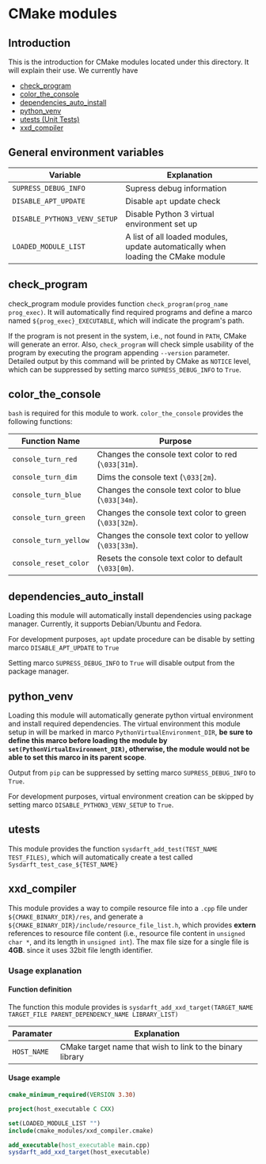 # CMake modules

## Introduction

This is the introduction for CMake modules located under this
directory. It will explain their use. We currently have
* [check_program](#check_program)
* [color_the_console](#color_the_console)
* [dependencies_auto_install](#dependencies_auto_install)
* [python_venv](#python_venv)
* [utests (Unit Tests)](#utests)
* [xxd_compiler](#xxd_compiler)

## General environment variables

 | Variable                      | Explanation                                                                      |
 |-------------------------------|----------------------------------------------------------------------------------|
 | `SUPRESS_DEBUG_INFO`          | Supress debug information                                                        |
 | `DISABLE_APT_UPDATE`          | Disable `apt` update check                                                       |
 | `DISABLE_PYTHON3_VENV_SETUP`  | Disable Python 3 virtual environment set up                                      |
 | `LOADED_MODULE_LIST`          | A list of all loaded modules, update automatically when loading the CMake module |

## check_program
check_program module provides function `check_program(prog_name prog_exec)`.
It will automatically find required programs and define a 
marco named `${prog_exec}_EXECUTABLE`, which will indicate
the program's path.

If the program is not present in the
system, i.e., not found in `PATH`, CMake will generate an
error. Also, `check_program` will check simple usability
of the program by executing the program appending `--version`
parameter. Detailed output by this command will be printed
by CMake as `NOTICE` level, which can be suppressed by setting
marco `SUPRESS_DEBUG_INFO` to `True`.

## color_the_console
`bash` is required for this module to work. `color_the_console`
provides the following functions:

| Function Name             | Purpose                                                  |
|---------------------------|----------------------------------------------------------|
| `console_turn_red`        | Changes the console text color to red (`\033[31m`).      |
| `console_turn_dim`        | Dims the console text (`\033[2m`).                       |
| `console_turn_blue`       | Changes the console text color to blue (`\033[34m`).     |
| `console_turn_green`      | Changes the console text color to green (`\033[32m`).    |
| `console_turn_yellow`     | Changes the console text color to yellow (`\033[33m`).   |
| `console_reset_color`     | Resets the console text color to default (`\033[0m`).    |

## dependencies_auto_install
Loading this module will automatically install dependencies using
package manager. Currently, it supports Debian/Ubuntu and Fedora.

For development purposes, `apt` update procedure can be disable
by setting marco `DISABLE_APT_UPDATE` to `True`

Setting marco `SUPRESS_DEBUG_INFO` to `True` will disable 
output from the package manager.

## python_venv
Loading this module will automatically generate python virtual
environment and install required dependencies. The virtual
environment this module setup in will be marked in marco
`PythonVirtualEnvironment_DIR`, **be sure to define this marco
before loading the module by `set(PythonVirtualEnvironment_DIR)`,
otherwise, the module would not be able to set this marco
in its parent scope**.

Output from `pip` can be suppressed by setting marco
`SUPRESS_DEBUG_INFO` to `True`.

For development purposes, virtual environment creation can
be skipped by setting marco `DISABLE_PYTHON3_VENV_SETUP`
to `True`.

## utests
This module provides the function `sysdarft_add_test(TEST_NAME TEST_FILES)`,
which will automatically create a test called `Sysdarft_test_case_${TEST_NAME}`

## xxd_compiler
This module provides a way to compile resource file into
a `.cpp` file under `${CMAKE_BINARY_DIR}/res`, and generate
a `${CMAKE_BINARY_DIR}/include/resource_file_list.h`,
which provides **extern** references to resource file
content (i.e., resource file content in `unsigned char *`,
and its length in `unsigned int`). The max file size for
a single file is **4GB**. since it uses 32bit file length identifier.

### Usage explanation

#### Function definition
The function this module provides is
`sysdarft_add_xxd_target(TARGET_NAME TARGET_FILE PARENT_DEPENDENCY_NAME LIBRARY_LIST)`

 | Paramater     | Explanation                                                |
 |---------------|------------------------------------------------------------|
 | `HOST_NAME`   | CMake target name that wish to link to the binary library  | 


#### Usage example
```cmake
cmake_minimum_required(VERSION 3.30)

project(host_executable C CXX)

set(LOADED_MODULE_LIST "")
include(cmake_modules/xxd_compiler.cmake)

add_executable(host_executable main.cpp)
sysdarft_add_xxd_target(host_executable)
```
